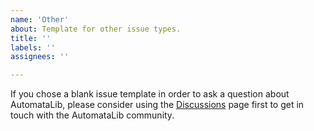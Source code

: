 ```yaml
---
name: 'Other'
about: Template for other issue types.
title: ''
labels: ''
assignees: ''

---
```


If you chose a blank issue template in order to ask a question about AutomataLib, please consider using the [Discussions](https://github.com/LearnLib/automatalib/discussions) page first to get in touch with the AutomataLib community.
